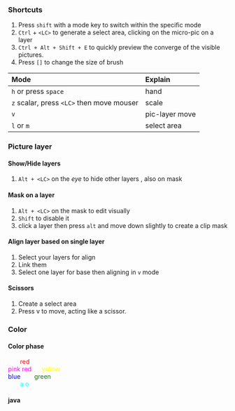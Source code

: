 ### Shortcuts   
1. Press `shift` with a mode key to switch within the specific mode  
2. `Ctrl` + `<LC>` to generate a select area, clicking on the micro-pic on a layer  
3. `Ctrl + Alt + Shift + E` to quickly preview the converge of the visible pictures.  
4. Press `[]` to change the size of brush  

|Mode|Explain|
|:--|:--|
|`h` or press `space` |hand|  
|`z` scalar, press `<LC>` then move mouser|scale|  
|`v` |pic-layer move|   
|`l` or `m` | select area |  

### Picture layer  

#### Show/Hide layers
1. `Alt + <LC>` on the *eye* to hide other layers , also on mask

#### Mask on a layer  
1. `Alt + <LC>` on the mask to edit visually  
2. `Shift` to disable it
3. click a layer then press `alt` and move down slightly to create a clip mask  

#### Align layer based on single layer  
1. Select your layers for align  
2. Link them  
3. Select one layer for base then aligning in `v` mode  

#### Scissors  
1. Create a select area  
2. Press v to move, acting like a scissor.  

### Color   

#### Color phase  
<div style="color:red">&nbsp;&nbsp;&nbsp;&nbsp;&nbsp;&nbsp;&nbsp;red</div>
<span style="color:rgb(255,0,255)">pink red&nbsp;&nbsp;&nbsp;&nbsp;&nbsp;</span>
<span style="color:rgb(255,255,0)">yellow</span>
<div>
    <span style="color:blue">blue&nbsp;&nbsp;&nbsp;&nbsp;&nbsp;&nbsp;&nbsp;</span>
    <span style="color:green">green</span>
</div>
<div style="color:rgb(0,255,255)">&nbsp;&nbsp;&nbsp;&nbsp;&nbsp;&nbsp;&nbsp;a&nbsp;o</div>


#### java

